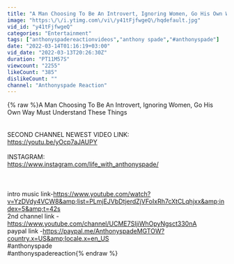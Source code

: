 ```yaml
---
title: "A Man Choosing To Be An Introvert, Ignoring Women, Go His Own Way Must Understand These Things"
image: "https:\/\/i.ytimg.com\/vi\/y41tFjfwgeQ\/hqdefault.jpg"
vid_id: "y41tFjfwgeQ"
categories: "Entertainment"
tags: ["anthonyspadereactionvideos","anthony spade","#anthonyspade"]
date: "2022-03-14T01:16:19+03:00"
vid_date: "2022-03-13T20:26:30Z"
duration: "PT11M57S"
viewcount: "2255"
likeCount: "385"
dislikeCount: ""
channel: "Anthonyspade Reaction"
---
```

{% raw %}A Man Choosing To Be An Introvert, Ignoring Women, Go His Own Way Must Understand These Things<br /><br /><br />SECOND CHANNEL NEWEST VIDEO LINK:<br /><a rel="nofollow" target="blank" href="https://youtu.be/yOcp7aJAUPY">https://youtu.be/yOcp7aJAUPY</a><br /><br />INSTAGRAM:<br /> <a rel="nofollow" target="blank" href="https://www.instagram.com/life_with_anthonyspade/">https://www.instagram.com/life_with_anthonyspade/</a><br /><br /><br /><br />intro music link-<a rel="nofollow" target="blank" href="https://www.youtube.com/watch?v=YzDVdy4VCW8&amp;list=PLmjEJVbDtjerdZjVFoIxRh7cXtCLqhjxx&amp;index=5&amp;t=42s">https://www.youtube.com/watch?v=YzDVdy4VCW8&amp;list=PLmjEJVbDtjerdZjVFoIxRh7cXtCLqhjxx&amp;index=5&amp;t=42s</a><br />2nd channel link - <a rel="nofollow" target="blank" href="https://www.youtube.com/channel/UCME7SIjiWhOpyNgsct330nA">https://www.youtube.com/channel/UCME7SIjiWhOpyNgsct330nA</a><br />paypal link -<a rel="nofollow" target="blank" href="https://paypal.me/AnthonyspadeMGTOW?country.x=US&amp;locale.x=en_US">https://paypal.me/AnthonyspadeMGTOW?country.x=US&amp;locale.x=en_US</a><br />#anthonyspade<br /> #anthonyspadereaction{% endraw %}
